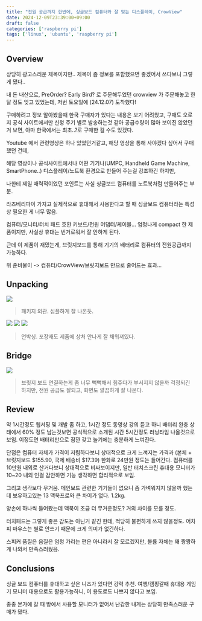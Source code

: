 ```yaml
---
title: "전원 공급까지 한번에, 싱글보드 컴퓨터와 잘 맞는 디스플레이, CrowView"
date: 2024-12-09T23:39:00+09:00
draft: false
categories: ['raspberry pi']
tags: ['linux', 'ubuntu', 'raspberry pi']
---
```


## Overview

상당히 광고스러운 제목이지만.. 제목이 좀 정보를 포함했으면 좋겠어서 쓰다보니 그렇게 됐다..

내 돈 내산으로, PreOrder? Early Bird? 로 주문해두었던 crowview 가 주문해놓고 한달 정도 잊고 있었는데, 
저번 토요일에 (24.12.07) 도착했다!

구매하려고 정보 알아봤을때 한국 구매자가 있다는 내용은 보기 어려웠고, 
구매도 오로지 공식 사이트에서만 신청 주기 별로 발송하는것 같아 공급수량이 많아 보이진 않았던 거 보면, 
아마 한국에서는 최초..?로 구매한 걸 수도 있겠다. 

Youtube 에서 관련영상은 하나 있었던거같고, 해당 영상을 통해 사야겠다 싶어서 구매했던 건데, 

해당 영상이나 공식사이트에서나 어떤 기기나(UMPC, Handheld Game Machine, SmartPhone..) 디스플레이/노트북 환경으로 만들어 주는걸 강조하긴 하지만, 

나한테 제일 매력적이었던 포인트는 사실 싱글보드 컴퓨터를 노트북처럼 만들어주는 부분.

라즈베리파이 가지고 실제적으로 휴대해서 사용한다고 할 때 
싱글보드 컴퓨터라는 특성상 필요한 게 너무 많음.

컴퓨터/모니터/터치 패드 호환 키보드/전원 어댑터/케이블...
엄청나게 compact 한 제품이지만, 사실상 휴대는 번거로워서 잘 안하게 된다.

근데 이 제품이 재밌는게, 브릿지보드를 통해 기기의 배터리로 컴퓨터의 전원공급까지 가능하다. 

위 준비물이 -> 컴퓨터/CrowView/브릿지보드 만으로 줄어드는 효과...

## Unpacking

![](/img/crowview/box.jpg)
> 패키지 외관. 심플하게 잘 나온듯.

![](/img/crowview/package1.jpg)
![](/img/crowview/package2.jpg)
![](/img/crowview/package3.jpg)
> 언박싱. 포장재도 제품에 상처 안나게 잘 채워져있다.

## Bridge

![](/img/crowview/running.jpg)
> 브릿지 보드 연결하는게 좀 너무 뻑뻑해서 힘주다가 부서지지 않을까 걱정되긴 하지만, 전원 공급도 잘되고, 화면도 깔끔하게 잘 나온다. 


## Review

약 1시간정도 웹서핑 및 개발 좀 하고, 1시간 정도 동영상 강의 듣고 하니 배터리 완충 상태에서 60% 정도 남는것보면 공식적으로 소개된 시간 5시간정도 러닝타임 나올것으로 보임. 이정도면 배터리만으로 잠깐 갖고 놀기에는 충분하게 느껴진다. 

단점은 컴퓨터 자체가 가격이 저렴하다보니 상대적으로 크게 느껴지는 가격과
(본체 + 브릿지보드 $155.90, 국제 배송비 $17.39)
한화로 24만원 정도는 들어간다. 컴퓨터를 10만원 내외로 산거다보니 상대적으로 비싸보이지만, 일반 터치스크린 휴대용 모니터가 10~20 내외 인걸 감안하면 기능 생각하면 합리적으로 보임.

그리고 생각보다 무거움. 메인보드 관련한 기기들이 없으니 좀 가벼워지지 않을까 했는데 보유하고있는 13 맥북프로와 큰 차이가 없다. 1.2kg.   

양손에 하나씩 들어봤는데 맥북이 조금 더 무거운정도? 거의 차이를 모를 정도.

터치패드는 그렇게 좋은 감도는 아닌거 같긴 한데, 적당히 불편하게 쓰지 않을정도. 어차피 마우스는 별로 안쓰기 때문에 크게 의미가 없긴하다.

스피커 품질은 음질은 엄청 가리는 편은 아니라서 잘 모르겠지만, 볼륨 자체는 꽤 짱짱하게 나와서 만족스러웠음. 

## Conclusions

싱글 보드 컴퓨터를 휴대하고 싶은 니즈가 있다면 강력 추천.
여행/캠핑갈때 휴대용 게임기 모니터 대용으로도 활용가능하니, 이 용도로도 나쁘지 않다고 보임.  

종종 본가에 갈 때 방에서 사용할 모니터가 없어서 난감한 내게는 상당히 만족스러운 구매가 됐다.

